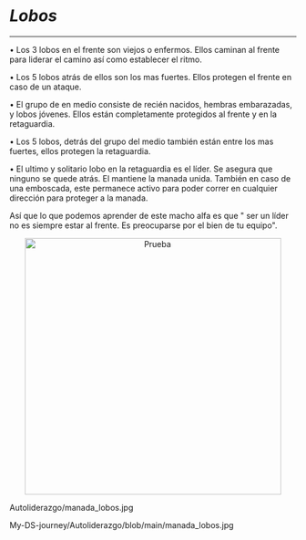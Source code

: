 # ***Lobos***
-------
•	Los 3 lobos en el frente son viejos o enfermos. Ellos caminan al frente para liderar el camino así como establecer el ritmo.

•	Los 5 lobos atrás de ellos son los mas fuertes. Ellos protegen el frente en caso de un ataque.

•	El grupo de en medio consiste de recién nacidos, hembras embarazadas, y lobos jóvenes. Ellos están completamente protegidos al frente y en la retaguardia.

•	Los 5 lobos, detrás del grupo del medio también están entre los mas fuertes, ellos protegen la retaguardia.

•	El ultimo y solitario lobo en la retaguardia es el líder. Se asegura que ninguno se quede atrás. El mantiene la manada unida. También en caso de una emboscada, este permanece activo para poder correr en cualquier dirección para proteger a la manada.

Así que lo que podemos aprender de este macho alfa es que " ser un líder no es siempre estar al frente. Es preocuparse por el bien de tu equipo".

<p align="center">
  <img src="https://github.com/NoeliaFerrero/My-DS-journey/Autoliderazgo/manada_lobos.jpg" alt="Prueba" width="450" height="450">
</p>
Autoliderazgo/manada_lobos.jpg

My-DS-journey/Autoliderazgo/blob/main/manada_lobos.jpg
